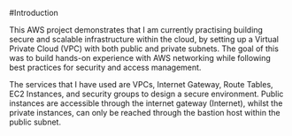 #Introduction

This AWS project demonstrates that I am currently practising building secure and scalable infrastructure within the cloud, 
by setting up a Virtual Private Cloud (VPC) with both public and private subnets. 
The goal of this was to build hands-on experience with AWS networking while following best practices for security and access management.

The services that I have used are VPCs, Internet Gateway, Route Tables, EC2 Instances, and security groups to design a secure environment. 
Public instances are accessible through the internet gateway (Internet), whilst the private instances, 
can only be reached through the bastion host within the public subnet.
